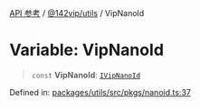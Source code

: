 [API 参考](../../../index.md) / [@142vip/utils](../index.md) / VipNanoId

# Variable: VipNanoId

> `const` **VipNanoId**: [`IVipNanoId`](../interfaces/IVipNanoId.md)

Defined in: [packages/utils/src/pkgs/nanoid.ts:37](https://github.com/142vip/core-x/blob/15d5bc9ef4bece78c0e60bdf074a2d245f625100/packages/utils/src/pkgs/nanoid.ts#L37)
